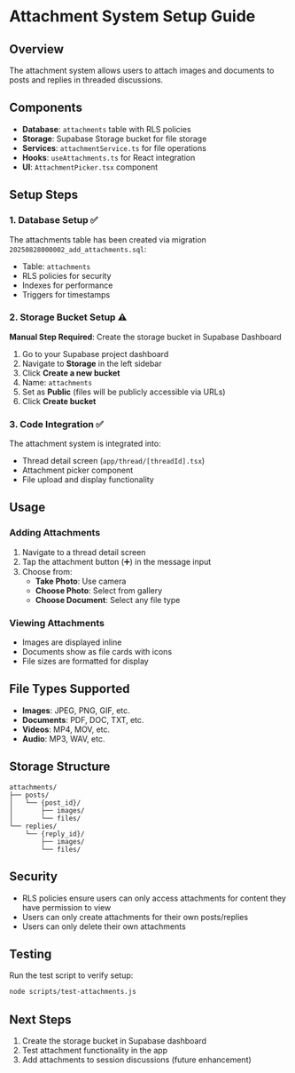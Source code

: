 # Attachment System Setup Guide

## Overview

The attachment system allows users to attach images and documents to posts and replies in threaded discussions.

## Components

- **Database**: `attachments` table with RLS policies
- **Storage**: Supabase Storage bucket for file storage
- **Services**: `attachmentService.ts` for file operations
- **Hooks**: `useAttachments.ts` for React integration
- **UI**: `AttachmentPicker.tsx` component

## Setup Steps

### 1. Database Setup ✅

The attachments table has been created via migration `20250828000002_add_attachments.sql`:

- Table: `attachments`
- RLS policies for security
- Indexes for performance
- Triggers for timestamps

### 2. Storage Bucket Setup ⚠️

**Manual Step Required**: Create the storage bucket in Supabase Dashboard

1. Go to your Supabase project dashboard
2. Navigate to **Storage** in the left sidebar
3. Click **Create a new bucket**
4. Name: `attachments`
5. Set as **Public** (files will be publicly accessible via URLs)
6. Click **Create bucket**

### 3. Code Integration ✅

The attachment system is integrated into:

- Thread detail screen (`app/thread/[threadId].tsx`)
- Attachment picker component
- File upload and display functionality

## Usage

### Adding Attachments

1. Navigate to a thread detail screen
2. Tap the attachment button (➕) in the message input
3. Choose from:
   - **Take Photo**: Use camera
   - **Choose Photo**: Select from gallery
   - **Choose Document**: Select any file type

### Viewing Attachments

- Images are displayed inline
- Documents show as file cards with icons
- File sizes are formatted for display

## File Types Supported

- **Images**: JPEG, PNG, GIF, etc.
- **Documents**: PDF, DOC, TXT, etc.
- **Videos**: MP4, MOV, etc.
- **Audio**: MP3, WAV, etc.

## Storage Structure

```
attachments/
├── posts/
│   └── {post_id}/
│       ├── images/
│       └── files/
└── replies/
    └── {reply_id}/
        ├── images/
        └── files/
```

## Security

- RLS policies ensure users can only access attachments for content they have permission to view
- Users can only create attachments for their own posts/replies
- Users can only delete their own attachments

## Testing

Run the test script to verify setup:

```bash
node scripts/test-attachments.js
```

## Next Steps

1. Create the storage bucket in Supabase dashboard
2. Test attachment functionality in the app
3. Add attachments to session discussions (future enhancement)
